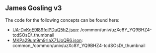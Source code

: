 ## James Gosling v3

The code for the following concepts can be found here: 
- [UA\-DvKgE9l89fqlPDuQ5h2.json](UA-DvKgE9l89fqlPDuQ5h2.json): /common/univ/uzXc8Y\_YQ9BHZ4\-tcdSOsD/\_thumbnail
- [MKPa29um9m9rIaX71JoQR6.json](MKPa29um9m9rIaX71JoQR6.json): common\_/common/univ/uzXc8Y\_YQ9BHZ4\-tcdSOsD/\_thumbnail
